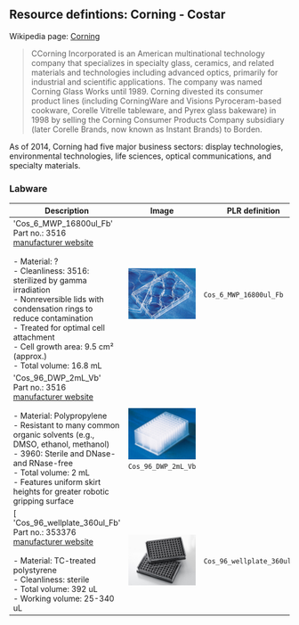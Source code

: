 ## Resource defintions: Corning - Costar

Wikipedia page: [Corning](https://en.wikipedia.org/wiki/Corning_Inc.)

> CCorning Incorporated is an American multinational technology company that specializes in specialty glass, ceramics, and related materials and technologies including advanced optics, primarily for industrial and scientific applications. The company was named Corning Glass Works until 1989. Corning divested its consumer product lines (including CorningWare and Visions Pyroceram-based cookware, Corelle Vitrelle tableware, and Pyrex glass bakeware) in 1998 by selling the Corning Consumer Products Company subsidiary (later Corelle Brands, now known as Instant Brands) to Borden.

As of 2014, Corning had five major business sectors: display technologies, environmental technologies, life sciences, optical communications, and specialty materials.

### Labware

| Description               | Image              | PLR definition |
|--------------------|--------------------|--------------------|
| 'Cos_6_MWP_16800ul_Fb'<br>Part no.: 3516<br>[manufacturer website](https://ecatalog.corning.com/life-sciences/b2b/UK/en/Microplates/Assay-Microplates/96-Well-Microplates/Costar%C2%AE-Multiple-Well-Cell-Culture-Plates/p/3516) <br><br>- Material: ? <br>- Cleanliness: 3516: sterilized by gamma irradiation <br>- Nonreversible lids with condensation rings to reduce contamination <br>- Treated for optimal cell attachment <br>- Cell growth area: 9.5 cm² (approx.) <br>- Total volume: 16.8 mL| <img src="ims/Cos_6_MWP_16800ul_Fb.jpg" alt="Cos_6_MWP_16800ul_Fb" width="250"/> | `Cos_6_MWP_16800ul_Fb` |
| 'Cos_96_DWP_2mL_Vb'<br>Part no.: 3516<br>[manufacturer website](https://ecatalog.corning.com/life-sciences/b2b/UK/en/Microplates/Assay-Microplates/96-Well-Microplates/Costar%C2%AE-Multiple-Well-Cell-Culture-Plates/p/3516) <br><br>- Material: Polypropylene <br>- Resistant to many common organic solvents (e.g., DMSO, ethanol, methanol) <br>- 3960: Sterile and DNase- and RNase-free <br>- Total volume: 2 mL <br>- Features uniform skirt heights for greater robotic gripping surface| <img src="ims/Cos_96_DWP_2mL_Vb.jpg" alt="Cos_96_DWP_2mL_Vb" width="250"/> `Cos_96_DWP_2mL_Vb` |
[ 'Cos_96_wellplate_360ul_Fb' <br>Part no.: 353376<br>[manufacturer website](https://ecatalog.corning.com/life-sciences/b2b/NL/en/Microplates/Assay-Microplates/96-Well-Microplates/Falcon®-96-well-Polystyrene-Microplates/p/353376) <br><br>- Material: TC-treated polystyrene <br> - Cleanliness: sterile <br>- Total volume:  392 uL <br>- Working volume: 25-340 uL | <img src="ims/Cos_96_wellplate_360ul_Fb.jpg" alt="Cos_96_wellplate_360ul_Fb" width="250"/> | `Cos_96_wellplate_360ul_Fb` |
